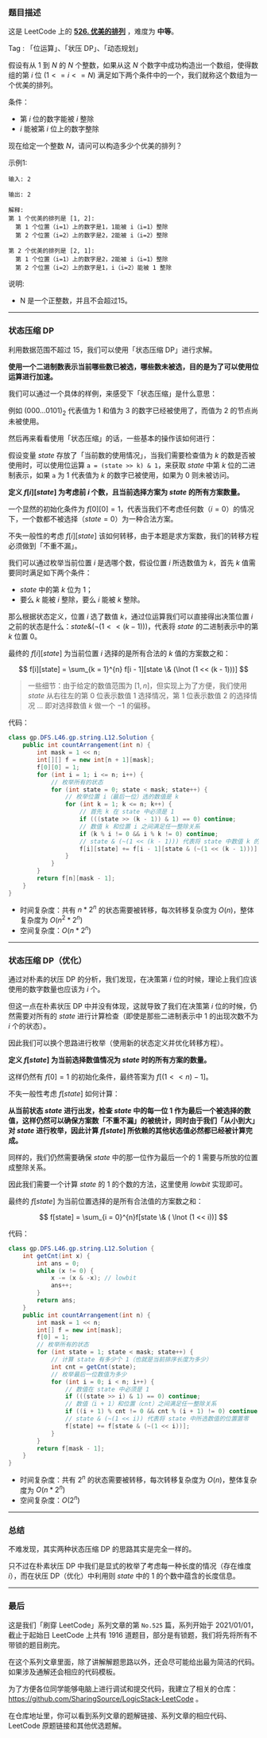 ### 题目描述

这是 LeetCode 上的 **[526. 优美的排列](https://leetcode-cn.com/problems/beautiful-arrangement/solution/gong-shui-san-xie-xiang-jie-liang-chong-vgsia/)** ，难度为 **中等**。

Tag : 「位运算」、「状压 DP」、「动态规划」



假设有从 $1$ 到 $N$ 的 $N$ 个整数，如果从这 $N$ 个数字中成功构造出一个数组，使得数组的第 $i$ 位 ($1 <= i <= N$) 满足如下两个条件中的一个，我们就称这个数组为一个优美的排列。

条件：
* 第 $i$ 位的数字能被 $i$ 整除
* $i$ 能被第 $i$ 位上的数字整除

现在给定一个整数 $N$，请问可以构造多少个优美的排列？

示例1:
```
输入: 2

输出: 2

解释: 
第 1 个优美的排列是 [1, 2]:
  第 1 个位置（i=1）上的数字是1，1能被 i（i=1）整除
  第 2 个位置（i=2）上的数字是2，2能被 i（i=2）整除

第 2 个优美的排列是 [2, 1]:
  第 1 个位置（i=1）上的数字是2，2能被 i（i=1）整除
  第 2 个位置（i=2）上的数字是1，i（i=2）能被 1 整除
```

说明:
* N 是一个正整数，并且不会超过15。

---

### 状态压缩 DP

利用数据范围不超过 $15$，我们可以使用「状态压缩 DP」进行求解。

**使用一个二进制数表示当前哪些数已被选，哪些数未被选，目的是为了可以使用位运算进行加速。**

我们可以通过一个具体的样例，来感受下「状态压缩」是什么意思：

例如 $(000...0101)_2$ 代表值为 $1$ 和值为 $3$ 的数字已经被使用了，而值为 $2$ 的节点尚未被使用。

然后再来看看使用「状态压缩」的话，一些基本的操作该如何进行：

假设变量 $state$ 存放了「当前数的使用情况」，当我们需要检查值为 $k$ 的数是否被使用时，可以使用位运算 `a = (state >> k) & 1`，来获取 $state$ 中第 $k$ 位的二进制表示，如果 `a` 为 $1$ 代表值为 $k$ 的数字已被使用，如果为 $0$ 则未被访问。

**定义 $f[i][state]$ 为考虑前 $i$ 个数，且当前选择方案为 $state$ 的所有方案数量。**

一个显然的初始化条件为 $f[0][0] = 1$，代表当我们不考虑任何数（$i = 0$）的情况下，一个数都不被选择（$state = 0$）为一种合法方案。

不失一般性的考虑 $f[i][state]$ 该如何转移，由于本题是求方案数，我们的转移方程必须做到「不重不漏」。

我们可以通过枚举当前位置 $i$ 是选哪个数，假设位置 $i$ 所选数值为 $k$，首先 $k$ 值需要同时满足如下两个条件：

* $state$ 中的第 $k$ 位为 $1$；
* 要么 $k$ 能被 $i$ 整除，要么 $i$ 能被 $k$ 整除。

那么根据状态定义，位置 $i$ 选了数值 $k$，通过位运算我们可以直接得出决策位置 $i$ 之前的状态是什么：$state \& (\lnot (1 << (k - 1)))$，代表将 $state$ 的二进制表示中的第 $k$ 位置 $0$。

最终的 $f[i][state]$ 为当前位置 $i$ 选择的是所有合法的 $k$ 值的方案数之和：

$$
f[i][state] = \sum_{k = 1}^{n} f[i - 1][state \& (\lnot (1 << (k - 1)))]
$$

> 一些细节：由于给定的数值范围为 $[1,n]$，但实现上为了方便，我们使用 $state$ 从右往左的第 $0$ 位表示数值 $1$ 选择情况，第 $1$ 位表示数值 $2$ 的选择情况 ... 即对选择数值 $k$ 做一个 $-1$ 的偏移。

代码：
```Java
class gp.DFS.L46.gp.string.L12.Solution {
    public int countArrangement(int n) {
        int mask = 1 << n;
        int[][] f = new int[n + 1][mask];
        f[0][0] = 1;
        for (int i = 1; i <= n; i++) {
            // 枚举所有的状态
            for (int state = 0; state < mask; state++) {
                // 枚举位置 i（最后一位）选的数值是 k
                for (int k = 1; k <= n; k++) {
                    // 首先 k 在 state 中必须是 1
                    if (((state >> (k - 1)) & 1) == 0) continue;
                    // 数值 k 和位置 i 之间满足任一整除关系
                    if (k % i != 0 && i % k != 0) continue;
                    // state & (~(1 << (k - 1))) 代表将 state 中数值 k 的位置置零
                    f[i][state] += f[i - 1][state & (~(1 << (k - 1)))];
                }
            }
        }
        return f[n][mask - 1];
    }
}
```
* 时间复杂度：共有 $n * 2^n$ 的状态需要被转移，每次转移复杂度为 $O(n)$，整体复杂度为 $O(n^2 * 2^n)$
* 空间复杂度：$O(n * 2^n)$

---

### 状态压缩 DP（优化）

通过对朴素的状压 DP 的分析，我们发现，在决策第 $i$ 位的时候，理论上我们应该使用的数字数量也应该为 $i$ 个。

但这一点在朴素状压 DP 中并没有体现，这就导致了我们在决策第 $i$ 位的时候，仍然需要对所有的 $state$ 进行计算检查（即使是那些二进制表示中 $1$ 的出现次数不为 $i$ 个的状态）。

因此我们可以换个思路进行枚举（使用新的状态定义并优化转移方程）。

**定义 $f[state]$ 为当前选择数值情况为 $state$ 时的所有方案的数量。**

这样仍然有 $f[0] = 1$ 的初始化条件，最终答案为 $f[(1 << n) - 1]$。

不失一般性考虑 $f[state]$ 如何计算：

**从当前状态 $state$ 进行出发，检查 $state$ 中的每一位 $1$ 作为最后一个被选择的数值，这样仍然可以确保方案数「不重不漏」的被统计，同时由于我们「从小到大」对 $state$ 进行枚举，因此计算 $f[state]$ 所依赖的其他状态值必然都已经被计算完成。**

同样的，我们仍然需要确保 $state$ 中的那一位作为最后一个的 $1$ 需要与所放的位置成整除关系。

因此我们需要一个计算 $state$ 的 $1$ 的个数的方法，这里使用 $lowbit$ 实现即可。

最终的 $f[state]$ 为当前位置选择的是所有合法值的方案数之和：

$$
f[state] = \sum_{i = 0}^{n}f[state \& ( \lnot (1 << i))]
$$

代码：
```Java
class gp.DFS.L46.gp.string.L12.Solution {
    int getCnt(int x) {
        int ans = 0;
        while (x != 0) {
            x -= (x & -x); // lowbit
            ans++;
        }
        return ans;
    }
    public int countArrangement(int n) {
        int mask = 1 << n;
        int[] f = new int[mask];
        f[0] = 1;
        // 枚举所有的状态
        for (int state = 1; state < mask; state++) {
            // 计算 state 有多少个 1（也就是当前排序长度为多少）
            int cnt = getCnt(state);
            // 枚举最后一位数值为多少
            for (int i = 0; i < n; i++) {
                // 数值在 state 中必须是 1
                if (((state >> i) & 1) == 0) continue;
                // 数值（i + 1）和位置（cnt）之间满足任一整除关系
                if ((i + 1) % cnt != 0 && cnt % (i + 1) != 0) continue;
                // state & (~(1 << i)) 代表将 state 中所选数值的位置置零
                f[state] += f[state & (~(1 << i))];
            }
        }
        return f[mask - 1];
    }
}
```
* 时间复杂度：共有 $2^n$ 的状态需要被转移，每次转移复杂度为 $O(n)$，整体复杂度为 $O(n * 2^n)$
* 空间复杂度：$O(2^n)$

---

### 总结

不难发现，其实两种状态压缩 DP 的思路其实是完全一样的。

只不过在朴素状压 DP 中我们是显式的枚举了考虑每一种长度的情况（存在维度 $i$），而在状压 DP（优化）中利用则 $state$ 中的 $1$ 的个数中蕴含的长度信息。

---

### 最后

这是我们「刷穿 LeetCode」系列文章的第 `No.525` 篇，系列开始于 2021/01/01，截止于起始日 LeetCode 上共有 1916 道题目，部分是有锁题，我们将先将所有不带锁的题目刷完。

在这个系列文章里面，除了讲解解题思路以外，还会尽可能给出最为简洁的代码。如果涉及通解还会相应的代码模板。

为了方便各位同学能够电脑上进行调试和提交代码，我建立了相关的仓库：https://github.com/SharingSource/LogicStack-LeetCode 。

在仓库地址里，你可以看到系列文章的题解链接、系列文章的相应代码、LeetCode 原题链接和其他优选题解。

